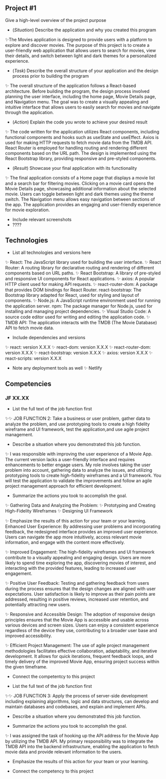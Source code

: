 ## Project #1

Give a high-level overview of the project purpose
- (*Situation*) Describe the application and why you created this program

 ✨The Movies application is designed to provide users with a platform to explore and discover movies. The purpose of this project is to create a user-friendly web application that allows users to                search for movies, view their details, and switch between light and dark themes for a personalized experience.

- (*Task*) Describe the overall structure of your application and the design process prior to building the program


✨ The overall structure of the application follows a React-based architecture. Before building the program, the design process involved planning the user interface, including the home page, Movie               Details page, and Navigation menu. The goal was to create a visually appealing and intuitive interface that allows users to easily search for movies and navigate through the application.

- (*Action*) Explain the code you wrote to achieve your desired result


✨ The code written for the application utilizes React components, including functional components and hooks such as useState and useEffect. Axios is used for making HTTP requests to fetch movie data           from the TMDB API. React Router is employed for handling routing and rendering different components based on the URL path. The design is implemented using the React Bootstrap library, providing            responsive and pre-styled components.

- (*Result*) Showcase your final application with its functionality


✨ The final application consists of a Home page that displays a movie list and a search bar for filtering movies. Clicking on a movie card opens the Movie Details page, showcasing additional                   information about the selected movie. Users can toggle between light and dark themes using the theme switch. The Navigation menu allows easy navigation between sections of the app. The application           provides an engaging and user-friendly experience for movie exploration.

- Include relevant screenshots
- ????



## Technologies
- List all technologies and versions here

✨ React: The JavaScript library used for building the user interface.
✨ React Router: A routing library for declarative routing and rendering of different components based on URL paths.
✨ React Bootstrap: A library of pre-styled and responsive UI components for React applications.
✨ axios: A popular HTTP client used for making API requests.
✨ react-router-dom: A package that provides DOM bindings for React Router.
     react-bootstrap: The Bootstrap library adapted for React, used for styling and layout of components.
✨ Node.js: A JavaScript runtime environment used for running the application server.
     npm: The package manager for Node.js, used for installing and managing project dependencies.
✨ Visual Studio Code: A source code editor used for writing and editing the application code.
✨ TMDB API: The application interacts with the TMDB (The Movie Database) API to fetch movie data.

- Include dependencies and versions

✨ react: version X.X.X
✨ react-dom: version X.X.X
✨ react-router-dom: version X.X.X
✨ react-bootstrap: version X.X.X
✨ axios: version X.X.X
✨ react-scripts: version X.X.X

- Note any deployment tools as well
✨ Netlify

## Competencies
### JF XX.XX

- List the full text of the job function first

✨✨ JOB FUNCTION 2: Take a business or user problem, 
    gather data to analyze the problem, and use prototyping tools to 
    create a high fidelity wireframe and UI framework, test the 
    application,and use agile project management.

- Describe a situation where you demonstrated this job function.

✨ I was responsible with improving the user experience of a Movie App. The current version lacks a user-friendly interface and requires enhancements to better engage users. My role involves taking the user    problem into account, gathering data to analyze the issues, and utilizing prototyping tools to create high-fidelity wireframes and a UI framework. You will test the application to validate the              improvements and follow an agile project management approach for efficient development.

- Summarize the actions you took to accomplish the goal. 

✨ Gathering Data and Analyzing the Problem:
✨ Prototyping and Creating High-Fidelity Wireframes
✨ Designing UI Framework

✨ Emphasize the results of this action for your team or your learning.
        Enhanced User Experience: By addressing user problems and incorporating feedback, the redesigned interface provides an improved user experience. Users can navigate the app more intuitively, access           relevant movie information, and engage with the content more effectively.

✨ Improved Engagement: The high-fidelity wireframes and UI framework contribute to a visually appealing and engaging design. Users are more likely to spend time exploring the app, discovering movies of        interest, and interacting with the provided features, leading to increased user engagement.

✨ Positive User Feedback: Testing and gathering feedback from users during the process ensures that the design changes are aligned with user expectations. User satisfaction is likely to improve as their pain points are addressed, resulting in positive reviews, increased user retention, and potentially attracting new users.

✨ Responsive and Accessible Design: The adoption of responsive design principles ensures that the Movie App is accessible and usable across various devices and screen sizes. Users can enjoy a consistent experience regardless of the device they use, contributing to a broader user base and improved accessibility.

✨ Efficient Project Management: The use of agile project management methodologies facilitates effective collaboration, adaptability, and iterative development. It allows for quick iterations, frequent feedback loops, and timely delivery of the improved Movie App, ensuring project success within the given timeframe. 

- Connect the competentcy to this project

- List the full text of the job function first

✨✨ JOB FUNCTION 3: Apply the process of server-side development
     including explaining algorithms, logic and data structures, 
    can develop and maintain databases and codebases, and explain 
    and implement APIs.

- Describe a situation where you demonstrated  this job function.

- Summarize the actions you took to accomplish the goal. 

✨ I was assigned the task of hooking up the API address for the Movie App by utilizing the TMDB API. My primary responsibility was to integrate the TMDB API into the backend infrastructure, enabling the       application to fetch movie data and provide relevant information to the users.

- Emphasize the results of this action for your team or your learning. 

- Connect the competency to this project
